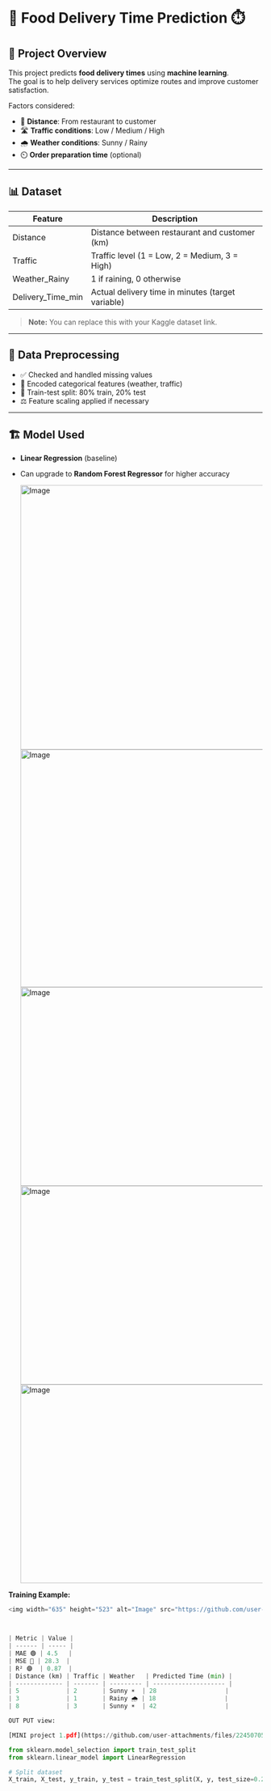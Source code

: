 

# 🍔 Food Delivery Time Prediction ⏱️

## 🚀 Project Overview
This project predicts **food delivery times** using **machine learning**.  
The goal is to help delivery services optimize routes and improve customer satisfaction.  

Factors considered:
- 🚗 **Distance**: From restaurant to customer
- 🛣️ **Traffic conditions**: Low / Medium / High
- 🌧️ **Weather conditions**: Sunny / Rainy
- ⏲️ **Order preparation time** (optional)

---

## 📊 Dataset
| Feature | Description |
|---------|-------------|
| Distance | Distance between restaurant and customer (km) |
| Traffic | Traffic level (1 = Low, 2 = Medium, 3 = High) |
| Weather_Rainy | 1 if raining, 0 otherwise |
| Delivery_Time_min | Actual delivery time in minutes (target variable) |

> **Note:** You can replace this with your Kaggle dataset link.  

---

## 🧹 Data Preprocessing
- ✅ Checked and handled missing values  
- 🔢 Encoded categorical features (weather, traffic)  
- 🧪 Train-test split: 80% train, 20% test  
- ⚖️ Feature scaling applied if necessary  

---

## 🏗️ Model Used
- **Linear Regression** (baseline)  
- Can upgrade to **Random Forest Regressor** for higher accuracy

  <img width="635" height="523" alt="Image" src="https://github.com/user-attachments/assets/4954d2b8-94d6-4050-8ecd-c89a410ff051" />
  

  <img width="695" height="470" alt="Image" src="https://github.com/user-attachments/assets/5bc87637-bdd9-47b3-ab2a-d75813a0fcc2" />
  

  <img width="540" height="393" alt="Image" src="https://github.com/user-attachments/assets/f3380209-756e-4bd7-8862-913c98b13ec6" />
  

  <img width="531" height="393" alt="Image" src="https://github.com/user-attachments/assets/55629da8-f7a4-4325-8c83-aa15bb7b2a0b" />
  

  <img width="531" height="393" alt="Image" src="https://github.com/user-attachments/assets/8c8a795f-4587-417c-901a-20e6bece82af" />
  

**Training Example:**

```python
<img width="635" height="523" alt="Image" src="https://github.com/user-attachments/assets/4954d2b8-94d6-4050-8ecd-c89a410ff051" />



| Metric | Value |
| ------ | ----- |
| MAE 🟢 | 4.5   |
| MSE 🔵 | 28.3  |
| R² 🟣  | 0.87  |
| Distance (km) | Traffic | Weather   | Predicted Time (min) |
| ------------- | ------- | --------- | -------------------- |
| 5             | 2       | Sunny ☀️  | 28                   |
| 3             | 1       | Rainy 🌧️ | 18                   |
| 8             | 3       | Sunny ☀️  | 42                   |

OUT PUT view:

[MINI project 1.pdf](https://github.com/user-attachments/files/22450705/MINI.project.1.pdf)

from sklearn.model_selection import train_test_split
from sklearn.linear_model import LinearRegression

# Split dataset
X_train, X_test, y_train, y_test = train_test_split(X, y, test_size=0.2, random_




